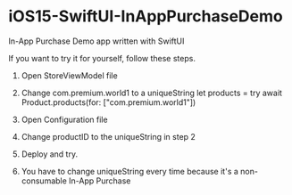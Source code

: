 # iOS15-SwiftUI-InAppPurchaseDemo
In-App Purchase Demo app written with SwiftUI

If you want to try it for yourself, follow these steps.

1. Open StoreViewModel file
2. Change com.premium.world1 to a uniqueString
let products = try await Product.products(for: ["com.premium.world1"])

3. Open Configuration file
4. Change productID to the uniqueString in step 2

5. Deploy and try.
6. You have to change uniqueString every time because it's a non-consumable In-App Purchase
